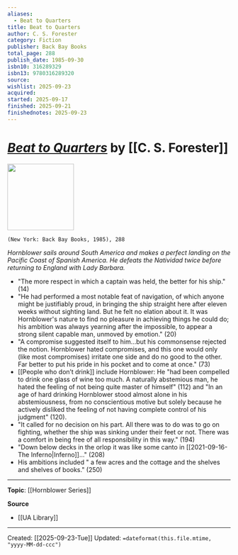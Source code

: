 ```yaml
---
aliases:
  - Beat to Quarters
title: Beat to Quarters
author: C. S. Forester
category: Fiction
publisher: Back Bay Books
total_page: 288
publish_date: 1985-09-30
isbn10: 316289329
isbn13: 9780316289320
source:
wishlist: 2025-09-23
acquired:
started: 2025-09-17
finished: 2025-09-21
finishednotes: 2025-09-23
---
```

# *[Beat to Quarters]()* by [[C. S. Forester]]

<img src="http://books.google.com/books/content?id=ILydswEACAAJ&printsec=frontcover&img=1&zoom=1&source=gbs_api" width=150>

`(New York: Back Bay Books, 1985), 288`

*Hornblower sails around South America and makes a perfect landing on the Pacific Coast of Spanish America. He defeats the Natividad twice before returning to England with Lady Barbara.*

- "The more respect in which a captain was held, the better for his ship." (14)
- "He had performed a most notable feat of navigation, of which anyone might be justifiably proud, in bringing the ship straight here after eleven weeks without sighting land. But he felt no elation about it. It was Hornblower's nature to find no pleasure in achieving things he could do; his ambition was always yearning after the impossible, to appear a strong silent capable man, unmoved by emotion." (20)
- "A compromise suggested itself to him...but his commonsense rejected the notion. Hornblower hated compromises, and this one would only (like most compromises) irritate one side and do no good to the other. Far better to put his pride in his pocket and to come at once." (73)
- [[People who don’t drink]] include Hornblower: He "had been compelled to drink one glass of wine too much. A naturally abstemious man, he hated the feeling of not being quite master of himself" (112) and "In an age of hard drinking Hornblower stood almost alone in his abstemiousness, from no conscientious motive but solely because he actively disliked the feeling of not having complete control of his judgment" (120).
- "It called for no decision on his part. All there was to do was to go on fighting, whether the ship was sinking under their feet or not. There was a comfort in being free of all responsibility in this way." (194)
- "Down below decks in the orlop it was like some canto in [[2021-09-16-The Inferno|Inferno]]..." (208)
- His ambitions included " a few acres and the cottage and the shelves and shelves of books." (250) 

--- 
**Topic**: [[Hornblower Series]]

**Source**
- [[UA Library]]
 ---
Created: [[2025-09-23-Tue]]
Updated: `=dateformat(this.file.mtime, "yyyy-MM-dd-ccc")`